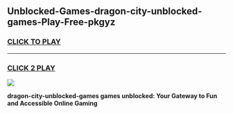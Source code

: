 
## Unblocked-Games-dragon-city-unblocked-games-Play-Free-pkgyz
<h3>
<a href="https://premium76.site?title=dragon-city-unblocked-games&ref=22A">CLICK TO PLAY</a></h3>
<hr>

<h3>
<a href="https://premium76.site?title=dragon-city-unblocked-games&ref=22A">CLICK 2 PLAY</a>
  
</h3>

<a href="https://premium76.site?title=dragon-city-unblocked-games&ref=22A"><img src="https://clearcache.store/games.png"></a>


**dragon-city-unblocked-games games unblocked: Your Gateway to Fun and Accessible Online Gaming**
